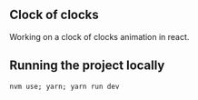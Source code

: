 ## Clock of clocks

Working on a clock of clocks animation in react.

## Running the project locally

`nvm use; yarn; yarn run dev`
